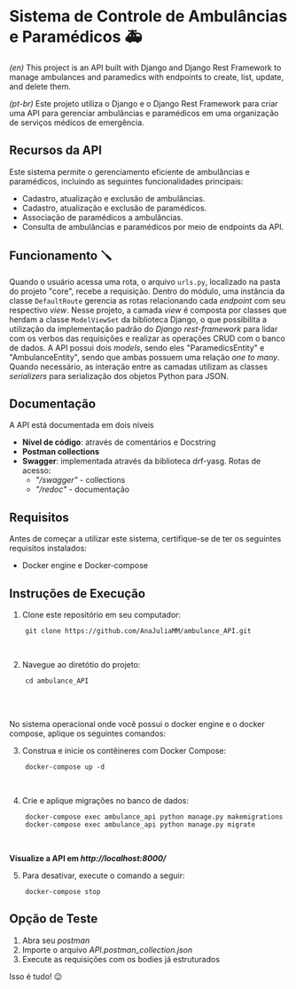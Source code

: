 # Sistema de Controle de Ambulâncias e Paramédicos 🚑
*(en)* This project is an API built with Django and Django Rest Framework to manage ambulances and paramedics with endpoints to create, list, update, and delete them.

*(pt-br)* Este projeto utiliza o Django e o Django Rest Framework para criar uma API para gerenciar ambulâncias e paramédicos em uma organização de serviços médicos de emergência.

## Recursos da API
Este sistema permite o gerenciamento eficiente de ambulâncias e paramédicos, incluindo as seguintes funcionalidades principais:

- Cadastro, atualização e exclusão de ambulâncias.
- Cadastro, atualização e exclusão de paramédicos.
- Associação de paramédicos a ambulâncias.
- Consulta de ambulâncias e paramédicos por meio de endpoints da API.

## Funcionamento 🪛
Quando o usuário acessa uma rota, o arquivo `urls.py`, localizado na pasta do projeto "core", recebe a requisição. Dentro do módulo, uma instância da classe `DefaultRoute` gerencia as rotas relacionando cada *endpoint* com seu respectivo *view*. Nesse projeto, a camada *view* é composta por classes que herdam a classe `ModelViewSet` da biblioteca Django, o que possibilita a utilização da implementação padrão do *Django rest-framework* para lidar com os verbos das requisições e realizar as operações CRUD com o banco de dados. A API possui dois *models*, sendo eles "ParamedicsEntity" e "AmbulanceEntity", sendo que ambas possuem uma relação *one to many*.
Quando necessário, as interação entre as camadas utilizam as classes *serializers* para serialização dos objetos Python para JSON.


## Documentação
A API está documentada em dois níveis
- **Nível de código**: através de comentários e Docstring
- **Postman collections**
- **Swagger**: implementada através da biblioteca drf-yasg. Rotas de acesso:
    - *"/swagger"* - collections
    - *"/redoc"* - documentação



## Requisitos
Antes de começar a utilizar este sistema, certifique-se de ter os seguintes requisitos instalados:
- Docker engine e Docker-compose


## Instruções de Execução

1. Clone este repositório em seu computador:  
```
    git clone https://github.com/AnaJuliaMM/ambulance_API.git
```
</br>

2. Navegue ao diretótio do projeto: 
``` 
    cd ambulance_API
``` 
</br>
</br>


No sistema operacional onde você possui o docker engine e o docker compose, aplique os seguintes comandos:
</br>

3. Construa e inicie os contêineres com Docker Compose: 
```
    docker-compose up -d
```
</br>

4. Crie e aplique migrações no banco de dados: 
```
    docker-compose exec ambulance_api python manage.py makemigrations
    docker-compose exec ambulance_api python manage.py migrate
```
<br>

**Visualize a API em *http://localhost:8000/*** <br>

5. Para desativar, execute o comando a seguir:
```
    docker-compose stop
```

## Opção de Teste
1. Abra seu *postman*
2. Importe o arquivo *API.postman_collection.json*
3. Execute as requisições com os bodies já estruturados


Isso é tudo! 😉





